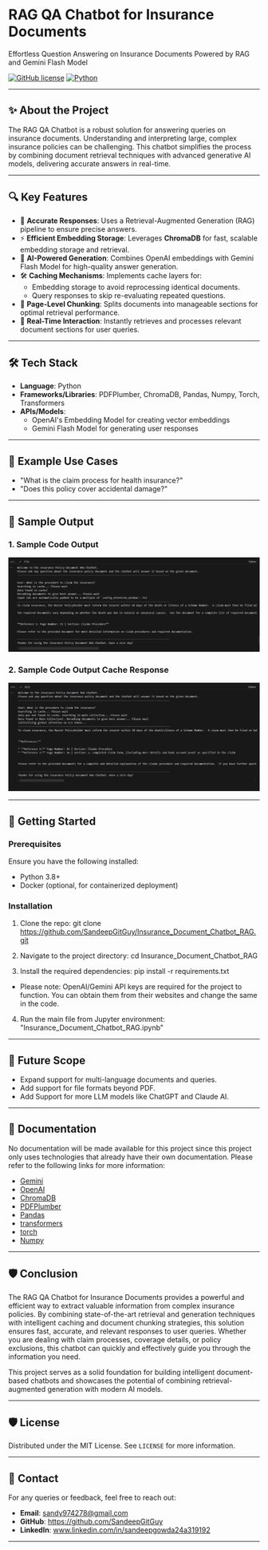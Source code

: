 # RAG QA Chatbot for Insurance Documents  
Effortless Question Answering on Insurance Documents Powered by RAG and Gemini Flash Model  

[![GitHub license](https://img.shields.io/badge/license-MIT-blue.svg)](LICENSE)
[![Python](https://img.shields.io/badge/python-3.8%2B-brightgreen.svg)](https://www.python.org/)  

---  

## ✨ About the Project  
The RAG QA Chatbot is a robust solution for answering queries on insurance documents. Understanding and interpreting large, complex insurance policies can be challenging. This chatbot simplifies the process by combining document retrieval techniques with advanced generative AI models, delivering accurate answers in real-time.  

---  

## 🔍 Key Features  
- 🌟 **Accurate Responses**: Uses a Retrieval-Augmented Generation (RAG) pipeline to ensure precise answers.  
- ⚡ **Efficient Embedding Storage**: Leverages **ChromaDB** for fast, scalable embedding storage and retrieval.  
- 🧠 **AI-Powered Generation**: Combines OpenAI embeddings with Gemini Flash Model for high-quality answer generation.  
- 🛠️ **Caching Mechanisms**: Implements cache layers for:  
  - Embedding storage to avoid reprocessing identical documents.  
  - Query responses to skip re-evaluating repeated questions.  
- 📄 **Page-Level Chunking**: Splits documents into manageable sections for optimal retrieval performance.  
- 🤖 **Real-Time Interaction**: Instantly retrieves and processes relevant document sections for user queries.  

---  

## 🛠️ Tech Stack  
- **Language**: Python  
- **Frameworks/Libraries**: PDFPlumber, ChromaDB, Pandas, Numpy, Torch, Transformers
- **APIs/Models**:  
  - OpenAI's Embedding Model for creating vector embeddings  
  - Gemini Flash Model for generating user responses  

---  

## 🧪 Example Use Cases
- "What is the claim process for health insurance?"  
- "Does this policy cover accidental damage?"

---

## 📸 Sample Output
### 1. Sample Code Output
![Sample Code Output](Code%20Sample%20Output%20Screenshots/Code%20Sample%20Output%201.png)

### 2. Sample Code Output Cache Response
![Sample Code Output Cache Response](Code%20Sample%20Output%20Screenshots/Code%20Sample%20Output%202.png)


---

## 🚀 Getting Started

### Prerequisites
Ensure you have the following installed:
- Python 3.8+
- Docker (optional, for containerized deployment)

### Installation
1. Clone the repo:
git clone https://github.com/SandeepGitGuy/Insurance_Document_Chatbot_RAG.git

2. Navigate to the project directory:
cd Insurance_Document_Chatbot_RAG

3. Install the required dependencies:
pip install -r requirements.txt

- Please note: OpenAI/Gemini API keys are required for the project to function. You can obtain them from their websites and change the same in the code.

4. Run the main file from Jupyter environment:
"Insurance_Document_Chatbot_RAG.ipynb"

---

## 🚀 Future Scope
- Expand support for multi-language documents and queries.
- Add support for file formats beyond PDF.
- Add Support for more LLM models like ChatGPT and Claude AI.

---

## 📖 Documentation
No documentation will be made available for this project since this project only uses technologies that already have their own documentation. Please refer to the following links for more information:
- [Gemini](https://ai.google.dev/gemini-api/docs/models/gemini)
- [OpenAI](https://platform.openai.com/docs/)
- [ChromaDB](https://docs.trychroma.com/)
- [PDFPlumber](https://pypi.org/project/pdfplumber/0.1.2/)
- [Pandas](https://pandas.pydata.org/docs/)
- [transformers](https://huggingface.co/docs/transformers/index)
- [torch](https://pytorch.org/docs/stable/index.html)
- [Numpy](https://numpy.org/doc/stable/)

---

## 🛡️ Conclusion 
The RAG QA Chatbot for Insurance Documents provides a powerful and efficient way to extract valuable information from complex insurance policies. By combining state-of-the-art retrieval and generation techniques with intelligent caching and document chunking strategies, this solution ensures fast, accurate, and relevant responses to user queries. Whether you are dealing with claim processes, coverage details, or policy exclusions, this chatbot can quickly and effectively guide you through the information you need.  

This project serves as a solid foundation for building intelligent document-based chatbots and showcases the potential of combining retrieval-augmented generation with modern AI models.  
 
---

## 🛡️ License
Distributed under the MIT License. See `LICENSE` for more information.

---

## 💬 Contact
For any queries or feedback, feel free to reach out:

- **Email**: sandy974278@gmail.com
- **GitHub**: https://github.com/SandeepGitGuy
- **LinkedIn**: www.linkedin.com/in/sandeepgowda24a319192

---